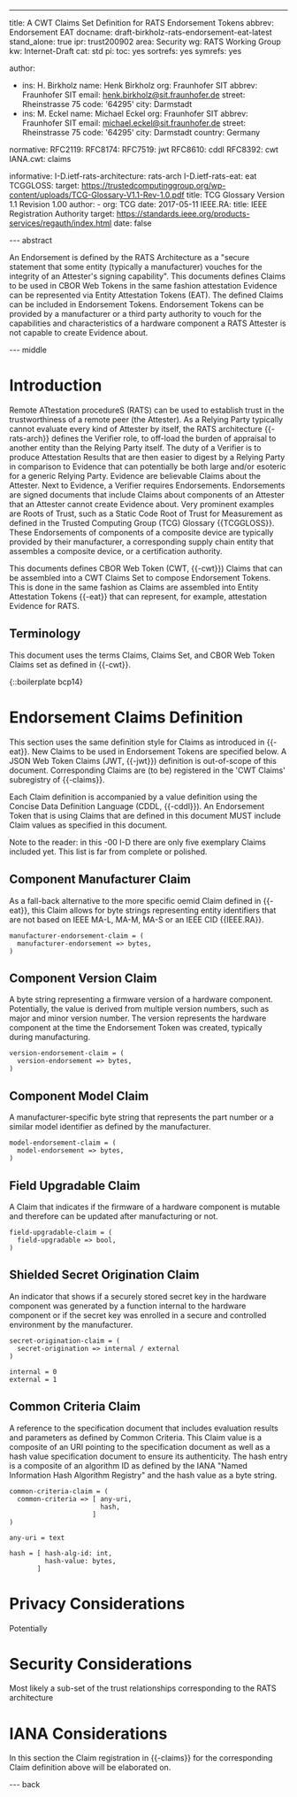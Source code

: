 ---
title: A CWT Claims Set Definition for RATS Endorsement Tokens
abbrev: Endorsement EAT
docname: draft-birkholz-rats-endorsement-eat-latest
stand_alone: true
ipr: trust200902
area: Security
wg: RATS Working Group
kw: Internet-Draft
cat: std
pi:
  toc: yes
  sortrefs: yes
  symrefs: yes

author:
- ins: H. Birkholz
  name: Henk Birkholz
  org: Fraunhofer SIT
  abbrev: Fraunhofer SIT
  email: henk.birkholz@sit.fraunhofer.de
  street: Rheinstrasse 75
  code: '64295'
  city: Darmstadt
- ins: M. Eckel
  name: Michael Eckel
  org: Fraunhofer SIT
  abbrev: Fraunhofer SIT
  email: michael.eckel@sit.fraunhofer.de
  street: Rheinstrasse 75
  code: '64295'
  city: Darmstadt
  country: Germany

normative:
  RFC2119:
  RFC8174:
  RFC7519: jwt
  RFC8610: cddl
  RFC8392: cwt
  IANA.cwt: claims

informative:
  I-D.ietf-rats-architecture: rats-arch
  I-D.ietf-rats-eat: eat
  TCGGLOSS:
    target: https://trustedcomputinggroup.org/wp-content/uploads/TCG-Glossary-V1.1-Rev-1.0.pdf
    title: TCG Glossary Version 1.1 Revision 1.00
    author:
    - org: TCG
    date: 2017-05-11
  IEEE.RA:
    title: IEEE Registration Authority
    target: https://standards.ieee.org/products-services/regauth/index.html
    date: false

--- abstract

An Endorsement is defined by the RATS Architecture as a "secure statement that some entity (typically a manufacturer) vouches for the integrity of an Attester's signing capability". This documents defines Claims to be used in CBOR Web Tokens in the same fashion attestation Evidence can be represented via Entity Attestation Tokens (EAT). The defined Claims can be included in Endorsement Tokens. Endorsement Tokens can be provided by a manufacturer or a third party authority to vouch for the capabilities and characteristics of a hardware component a RATS Attester is not capable to create Evidence about.

--- middle

# Introduction

Remote ATtestation procedureS (RATS) can be used to establish trust in the trustworthiness of a remote peer (the Attester). As a Relying Party typically cannot evaluate every kind of Attester by itself, the RATS architecture {{-rats-arch}} defines the Verifier role, to off-load the burden of appraisal to another entity than the Relying Party itself. The duty of a Verifier is to produce Attestation Results that are then easier to digest by a Relying Party in comparison to Evidence that can potentially be both large and/or esoteric for a generic Relying Party. Evidence are believable Claims about the Attester. Next to Evidence, a Verifier requires Endorsements. Endorsements are signed documents that include Claims about components of an Attester that an Attester cannot create Evidence about. Very prominent examples are Roots of Trust, such as a Static Code Root of Trust for Measurement as defined in the Trusted Computing Group (TCG) Glossary {{TCGGLOSS}}. These Endorsements of components of a composite device are typically provided by their manufacturer, a corresponding supply chain entity that assembles a composite device, or a certification authority.

This documents defines CBOR Web Token (CWT, {{-cwt}}) Claims that can be assembled into a CWT Claims Set to compose Endorsement Tokens. This is done in the same fashion as Claims are assembled into Entity Attestation Tokens {{-eat}} that can represent, for example, attestation Evidence for RATS.

## Terminology

This document uses the terms Claims, Claims Set, and CBOR Web Token Claims set as defined in {{-cwt}}.

{::boilerplate bcp14}

# Endorsement Claims Definition

This section uses the same definition style for Claims as introduced in {{-eat}}. New Claims to be used in Endorsement Tokens are specified below. A JSON Web Token Claims (JWT, {{-jwt}}) definition is out-of-scope of this document. Corresponding Claims are (to be) registered in the 'CWT Claims' subregistry of {{-claims}}.

Each Claim definition is accompanied by a value definition using the Concise Data Definition Language (CDDL, {{-cddl}}). An Endorsement Token that is using Claims that are defined in this document MUST include Claim values as specified in this document.

Note to the reader: in this -00 I-D there are only five exemplary Claims included yet. This list is far from complete or polished.

## Component Manufacturer Claim

As a fall-back alternative to the more specific oemid Claim defined in {{-eat}}, this Claim allows for byte strings representing entity identifiers that are not based on IEEE MA-L, MA-M, MA-S or an IEEE CID {{IEEE.RA}}.

~~~~CDDL
manufacturer-endorsement-claim = (
  manufacturer-endorsement => bytes,
)
~~~~

## Component Version Claim

A byte string representing a firmware version of a hardware component. Potentially, the value is derived from multiple version numbers, such as major and minor version number. The version represents the hardware component at the time the Endorsement Token was created, typically during manufacturing.

~~~~CDDL
version-endorsement-claim = (
  version-endorsement => bytes,
)
~~~~

## Component Model Claim

A manufacturer-specific byte string that represents the part number or a similar model identifier as defined by the manufacturer.

~~~~CDDL
model-endorsement-claim = (
  model-endorsement => bytes,
)
~~~~

## Field Upgradable Claim

A Claim that indicates if the firmware of a hardware component is mutable and therefore can be updated after manufacturing or not.

~~~~CDDL
field-upgradable-claim = (
  field-upgradable => bool,
)
~~~~

## Shielded Secret Origination Claim

An indicator that shows if a securely stored secret key in the hardware component was generated by a function internal to the hardware component or if the secret key was enrolled in a secure and controlled environment by the manufacturer.

~~~~CDDL
secret-origination-claim = (
  secret-origination => internal / external
)

internal = 0
external = 1
~~~~

## Common Criteria Claim

A reference to the specification document that includes evaluation results and parameters as defined by Common Criteria. This Claim value is a composite of an URI pointing to the specification document as well as a hash value specification document to ensure its authenticity. The hash entry is a composite of an algorithm ID as defined by the IANA "Named Information Hash Algorithm Registry" and the hash value as a byte string.

~~~~CDDL
common-criteria-claim = (
  common-criteria => [ any-uri,
                       hash,
                     ]
)

any-uri = text

hash = [ hash-alg-id: int,
         hash-value: bytes,
       ]
~~~~

# Privacy Considerations

Potentially

# Security Considerations

Most likely a sub-set of the trust relationships corresponding to the RATS architecture

# IANA Considerations

In this section the Claim registration in {{-claims}} for the corresponding Claim definition above will be elaborated on.

--- back
